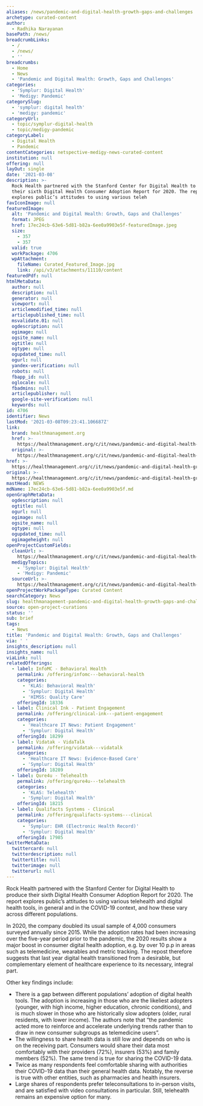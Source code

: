```yaml
---
aliases: /news/pandemic-and-digital-health-growth-gaps-and-challenges
archetype: curated-content
author:
  - Radhika Narayanan
basePath: /news/
breadcrumbLinks:
  - /
  - /news/
  - ''
breadcrumbs:
  - Home
  - News
  - 'Pandemic and Digital Health: Growth, Gaps and Challenges'
categories:
  - 'Symplur: Digital Health'
  - 'Medigy: Pandemic'
categorySlug:
  - 'symplur: digital health'
  - 'medigy: pandemic'
categoryUrl:
  - topic/symplur-digital-health
  - topic/medigy-pandemic
categoryLabel:
  - Digital Health
  - Pandemic
contentCategories: netspective-medigy-news-curated-content
institution: null
offering: null
layOut: single
date: '2021-03-08'
description: >-
  Rock Health partnered with the Stanford Center for Digital Health to produce
  their sixth Digital Health Consumer Adoption Report for 2020. The report
  explores public’s attitudes to using various teleh
favIconImage: null
featuredImage:
  alt: 'Pandemic and Digital Health: Growth, Gaps and Challenges'
  format: JPEG
  href: 17ec24cb-63e6-5d81-b82a-6ee0a9903e5f-featuredImage.jpeg
  size:
    - 357
    - 357
  valid: true
  workPackage: 4706
  wpAttachment:
    fileName: Curated_Featured_Image.jpg
    link: /api/v3/attachments/11110/content
featuredPdf: null
htmlMetaData:
  author: null
  description: null
  generator: null
  viewport: null
  articlemodified_time: null
  articlepublished_time: null
  msvalidate.01: null
  ogdescription: null
  ogimage: null
  ogsite_name: null
  ogtitle: null
  ogtype: null
  ogupdated_time: null
  ogurl: null
  yandex-verification: null
  robots: null
  fbapp_id: null
  oglocale: null
  fbadmins: null
  articlepublisher: null
  google-site-verification: null
  keywords: null
id: 4706
identifier: News
lastMod: '2021-03-08T09:23:41.106687Z'
link:
  brand: healthmanagement.org
  href: >-
    https://healthmanagement.org/c/it/news/pandemic-and-digital-health-growth-gaps-and-challenges
  original: >-
    https://healthmanagement.org/c/it/news/pandemic-and-digital-health-growth-gaps-and-challenges
href: >-
  https://healthmanagement.org/c/it/news/pandemic-and-digital-health-growth-gaps-and-challenges
original: >-
  https://healthmanagement.org/c/it/news/pandemic-and-digital-health-growth-gaps-and-challenges
mastHead: NEWS
mdName: 17ec24cb-63e6-5d81-b82a-6ee0a9903e5f.md
openGraphMetaData:
  ogdescription: null
  ogtitle: null
  ogurl: null
  ogimage: null
  ogsite_name: null
  ogtype: null
  ogupdated_time: null
  ogimageheight: null
openProjectCustomFields:
  cleanUrl: >-
    https://healthmanagement.org/c/it/news/pandemic-and-digital-health-growth-gaps-and-challenges
  medigyTopics:
    - 'Symplur: Digital Health'
    - 'Medigy: Pandemic'
  sourceUrl: >-
    https://healthmanagement.org/c/it/news/pandemic-and-digital-health-growth-gaps-and-challenges
openProjectWorkPackageType: Curated Content
searchCategory: News
slug: healthmanagement-pandemic-and-digital-health-growth-gaps-and-challenges
source: open-project-curations
status: ''
sub: brief
tags:
  - News
title: 'Pandemic and Digital Health: Growth, Gaps and Challenges'
via: ' '
insights_description: null
insights_name: null
viaLink: null
relatedOfferings:
  - label: InfoMC - Behavioral Health
    permalink: /offering/infomc---behavioral-health
    categories:
      - 'KLAS: Behavioral Health'
      - 'Symplur: Digital Health'
      - 'HIMSS: Quality Care'
    offeringId: 18336
  - label: Clinical Ink - Patient Engagement
    permalink: /offering/clinical-ink---patient-engagement
    categories:
      - 'Healthcare IT News: Patient Engagement'
      - 'Symplur: Digital Health'
    offeringId: 18299
  - label: Vidatak - VidaTalk
    permalink: /offering/vidatak---vidatalk
    categories:
      - 'Healthcare IT News: Evidence-Based Care'
      - 'Symplur: Digital Health'
    offeringId: 18289
  - label: Qure4u - Telehealth
    permalink: /offering/qure4u---telehealth
    categories:
      - 'KLAS: Telehealth'
      - 'Symplur: Digital Health'
    offeringId: 18215
  - label: Qualifacts Systems - Clinical
    permalink: /offering/qualifacts-systems---clinical
    categories:
      - 'Symplur: EHR (Electronic Health Record)'
      - 'Symplur: Digital Health'
    offeringId: 17985
twitterMetaData:
  twittercard: null
  twitterdescription: null
  twittertitle: null
  twitterimage: null
  twitterurl: null
---
```

<p>Rock Health partnered with the Stanford Center for Digital Health to produce their sixth Digital Health Consumer Adoption Report for 2020. The report explores public’s attitudes to using various telehealth and digital health tools, in general and in the COVID-19 context, and how these vary across different populations.</p><p>In 2020, the company doubled its usual sample of 4,000 consumers surveyed annually since 2015. While the adoption rates had been increasing over the five-year period prior to the pandemic, the 2020 results show a major boost in consumer digital health adoption, e.g. by over 10 p.p in areas such as telemedicine, wearables and metric tracking. The repost therefore suggests that last year digital health transitioned from a desirable, but complementary element of healthcare experience to its necessary, integral part.</p><p>Other key findings include:</p><ul><li>There is a gap between different populations’ adoption of digital health tools. The adoption is increasing in those who are the likeliest adopters (younger, with high income, higher education, chronic conditions), and is much slower in those who are historically slow adopters (older, rural residents, with lower income). The authors note that “the pandemic acted more to reinforce and accelerate underlying trends rather than to draw in new consumer subgroups as telemedicine users”.</li><li>The willingness to share health data is still low and depends on who is on the receiving part. Consumers would share their data most comfortably with their providers (72%), insurers (53%) and family members (52%). The same trend is true for sharing the COVID-19 data.</li><li>Twice as many respondents feel comfortable sharing with authorities their COVID-19 data than their general health data. Notably, the reverse is true with other entities, such as pharmacies and health insurers.</li><li>Large shares of respondents prefer teleconsultations to in-person visits, and are satisfied with video consultations in particular. Still, telehealth remains an expensive option for many.</li></ul>